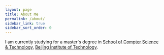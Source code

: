 ```yaml
---
layout: page
title: About Me
permalink: /about/
sidebar_link: true
sidebar_sort_order: 0
---
```


I am currently studying for a master's degree in <a href="http://www.cs.bit.edu.cn">School of Compter Science & Technology</a>, <a href="http://www.vit.edu.cn">Beijing Institute of Technology</a>.
